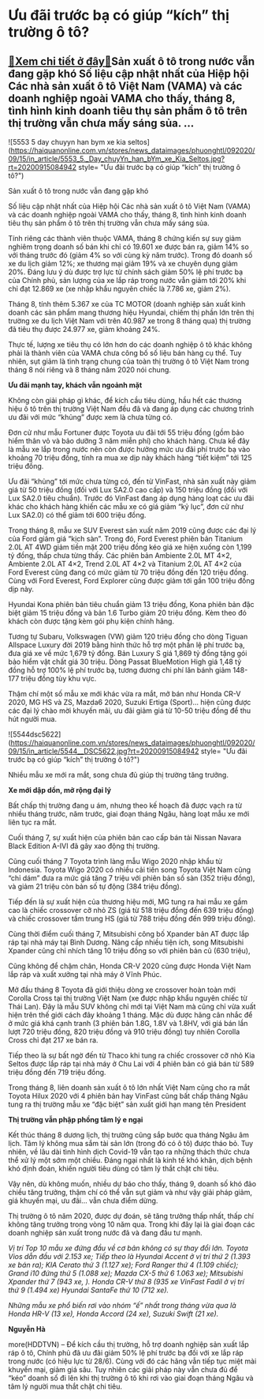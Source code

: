 Ưu đãi trước bạ có giúp “kích” thị trường ô tô?
===============================================

[:gift:Xem chi tiết ở đây:gift:](https://hddtvn.com/uu-dai-truoc-ba-co-giup-kich-thi-truong-o-to/)Sản xuất ô tô trong nước vẫn đang gặp khó Số liệu cập nhật nhất của Hiệp hội Các nhà sản xuất ô tô Việt Nam (VAMA) và các doanh nghiệp ngoài VAMA cho thấy, tháng 8, tình hình kinh doanh tiêu thụ sản phẩm ô tô trên thị trường vẫn chưa mấy sáng sủa. …
---------------------------------------------------------------------------------------------------------------------------------------------------------------------------------------------------------------------------------------------------------





![5553 5 day chuyyn han bym xe kia seltos](https://haiquanonline.com.vn/stores/news_dataimages/phuonghtl/092020/09/15/in_article/5553_5._Day_chuyYn_han_bYm_xe_Kia_Seltos.jpg?rt=20200915084942 style= "Ưu đãi trước bạ có giúp “kích” thị trường ô tô?")


Sản xuất ô tô trong nước vẫn đang gặp khó



Số liệu cập nhật nhất của Hiệp hội Các nhà sản xuất ô tô Việt Nam (VAMA) và các doanh nghiệp ngoài VAMA cho thấy, tháng 8, tình hình kinh doanh tiêu thụ sản phẩm ô tô trên thị trường vẫn chưa mấy sáng sủa.


Tính riêng các thành viên thuộc VAMA, tháng 8 chứng kiến sự suy giảm nghiêm trọng doanh số bán khi chỉ có 19.601 xe được bán ra, giảm 14% so với tháng trước đó (giảm 4% so với cùng kỳ năm trước). Trong đó doanh số xe du lịch giảm 12%; xe thương mại giảm 19% và xe chuyên dụng giảm 20%. Đáng lưu ý dù được trợ lực từ chính sách giảm 50% lệ phí trước bạ của Chính phủ, sản lượng của xe lắp ráp trong nước vẫn giảm tới 20% khi chỉ đạt 12.869 xe (xe nhập khẩu nguyên chiếc là 7.786 xe, giảm 2%).


Tháng 8, tính thêm 5.367 xe của TC MOTOR (doanh nghiệp sản xuất kinh doanh các sản phẩm mang thương hiệu Hyundai, chiếm thị phần lớn trên thị trường xe du lịch Việt Nam với trên 40.987 xe trong 8 tháng qua) thị trường đã tiêu thụ được 24.977 xe, giảm khoảng 24%.


Thực tế, lượng xe tiêu thụ có lớn hơn do các doanh nghiệp ô tô khác không phải là thành viên của VAMA chưa công bố số liệu bán hàng cụ thể. Tuy nhiên, sụt giảm là tình trạng chung của toàn thị trường ô tô Việt Nam trong tháng 8 nói riêng và 8 tháng năm 2020 nói chung.


**Ưu đãi mạnh tay, khách vẫn ngoảnh mặt**


Không còn giải pháp gì khác, để kích cầu tiêu dùng, hầu hết các thương hiệu ô tô trên thị trường Việt Nam đều đã và đang áp dụng các chương trình ưu đãi với mức “khủng” được xem là chưa từng có.


Đơn cử như mẫu Fortuner được Toyota ưu đãi tới 55 triệu đồng (gồm bảo hiểm thân vỏ và bảo dưỡng 3 năm miễn phí) cho khách hàng. Chưa kể đây là mẫu xe lắp trong nước nên còn được hưởng mức ưu đãi phí trước bạ vào khoảng 70 triệu đồng, tính ra mua xe dịp này khách hàng “tiết kiệm” tới 125 triệu đồng.


Ưu đãi “khủng” tới mức chưa từng có, đến từ VinFast, nhà sản xuất này giảm giá từ 50 triệu đồng (đối với Lux SA2.0 cao cấp) và 150 triệu đồng (đối với Lux SA2.0 tiêu chuẩn). Trước đó VinFast đang áp dụng hàng loạt các ưu đãi khác cho khách hàng khiến các mẫu xe có giá giảm “kỷ lục”, đơn cử như Lux SA2.0) có thể giảm tới 600 triệu đồng.


Trong tháng 8, mẫu xe SUV Everest sản xuất năm 2019 cũng được các đại lý của Ford giảm giá “kịch sàn”. Trong đó, Ford Everest phiên bản Titanium 2.0L AT 4WD giảm tiền mặt 200 triệu đồng kéo giá xe hiện xuống còn 1,199 tỷ đồng, thấp chưa từng thấy. Các phiên bản Ambiente 2.0L MT 4×2, Ambiente 2.0L AT 4×2, Trend 2.0L AT 4×2 và Titanium 2.0L AT 4×2 của Ford Everest cũng đang có mức giảm từ 70 triệu đồng đến 120 triệu đồng. Cùng với Ford Everest, Ford Explorer cũng được giảm tới gần 100 triệu đồng dịp này.


Hyundai Kona phiên bản tiêu chuẩn giảm 13 triệu đồng, Kona phiên bản đặc biệt giảm 15 triệu đồng và bản 1.6 Turbo giảm 20 triệu đồng. Kèm theo đó khách còn được tặng kèm gói phụ kiện chính hãng.


Tương tự Subaru, Volkswagen (VW) giảm 120 triệu đồng cho dòng Tiguan Allspace Luxury đời 2019 bằng hình thức hỗ trợ một phần lệ phí trước bạ, đưa giá xe về mức 1,679 tỷ đồng. Bản Luxury S giá 1,869 tỷ đồng tặng gói bảo hiểm vật chất giá 30 triệu. Dòng Passat BlueMotion High giá 1,48 tỷ đồng hỗ trợ 100% lệ phí trước bạ, tương đương chi phí lăn bánh giảm 148-177 triệu đồng tùy khu vực.


Thậm chí một số mẫu xe mới khác vừa ra mắt, mở bán như Honda CR-V 2020, MG HS và ZS, Mazda6 2020, Suzuki Ertiga (Sport)… hiện cũng được các đại lý chào mời khuyến mãi, ưu đãi giảm giá từ 10-50 triệu đồng để thu hút người mua.





![5544dsc5622](https://haiquanonline.com.vn/stores/news_dataimages/phuonghtl/092020/09/15/in_article/5544__DSC5622.jpg?rt=20200915084942 style= "Ưu đãi trước bạ có giúp “kích” thị trường ô tô?")


Nhiều mẫu xe mới ra mắt, song chưa đủ giúp thị trường tăng trưởng.



**Xe mới dập dồn, mở rộng đại lý**


Bất chấp thị trường đang u ám, nhưng theo kế hoạch đã được vạch ra từ nhiều tháng trước, năm trước, giai đoạn tháng Ngâu, hàng loạt mẫu xe mới liên tục ra mắt.


Cuối tháng 7, sự xuất hiện của phiên bản cao cấp bán tải Nissan Navara Black Edition A-IVI đã gây xao động thị trường.


Cũng cuối tháng 7 Toyota trình làng mẫu Wigo 2020 nhập khẩu từ Indonesia. Toyota Wigo 2020 có nhiều cải tiến song Toyota Việt Nam cũng “chỉ dám” đưa ra mức giá tăng 7 triệu với phiên bản số sàn (352 triệu đồng), và giảm 21 triệu còn bản số tự động (384 triệu đồng).


Tiếp đến là sự xuất hiện của thương hiệu mới, MG tung ra hai mẫu xe gầm cao là chiếc crossover cỡ nhỏ ZS (giá từ 518 triệu đồng đến 639 triệu đồng) và chiếc crossover tầm trung HS (giá từ 788 triệu đồng đến 999 triệu đồng).


Cùng thời điểm cuối tháng 7, Mitsubishi công bố Xpander bản AT được lắp ráp tại nhà máy tại Bình Dương. Nâng cấp nhiều tiện ích, song Mitsubishi Xpander cũng chỉ nhích tăng 10 triệu đồng so với phiên bản cũ (630 triệu),


Cũng không để chậm chân, Honda CR-V 2020 cũng được Honda Việt Nam lắp ráp và xuất xưởng tại nhà máy ở Vĩnh Phúc.


Mở đầu tháng 8 Toyota đã giới thiệu dòng xe crossover hoàn toàn mới Corolla Cross tại thị trường Việt Nam (xe được nhập khẩu nguyên chiếc từ Thái Lan). Đây là mẫu SUV không chỉ mới tại Việt Nam mà cũng chỉ vừa xuất hiện trên thế giới cách đây khoảng 1 tháng. Mặc dù được hãng cân nhắc để ở mức giá khá cạnh tranh (3 phiên bản 1.8G, 1.8V và 1.8HV, với giá bán lần lượt 720 triệu đồng, 820 triệu đồng và 910 triệu đồng) tuy nhiên Corolla Cross chỉ đạt 217 xe bán ra.


Tiếp theo là sự bất ngờ đến từ Thaco khi tung ra chiếc crossover cỡ nhỏ Kia Seltos được lắp ráp tại nhà máy ở Chu Lai với 4 phiên bản có giá bán từ 589 triệu đồng đến 719 triệu đồng.


Trong tháng 8, liên doanh sản xuất ô tô lớn nhất Việt Nam cũng cho ra mắt Toyota Hilux 2020 với 4 phiên bản hay VinFast cũng bất chấp tháng Ngâu tung ra thị trường mẫu xe “đặc biệt” sản xuất giới hạn mang tên President


**Thị trường vẫn phập phồng tâm lý e ngại**


Kết thúc tháng 8 dương lịch, thị trường cũng sắp bước qua tháng Ngâu âm lịch. Tâm lý không mua sắm tài sản lớn (trong đó có ô tô) được tháo bỏ. Tuy nhiên, về lâu dài tình hình dịch Covid-19 vẫn tạo ra những thách thức chưa thể xử lý một sớm một chiều. Đáng ngại nhất là kinh tế khó khăn, dịch bệnh khó định đoán, khiến người tiêu dùng có tâm lý thắt chặt chi tiêu.


Vậy nên, dù không muốn, nhiều dự báo cho thấy, tháng 9, doanh số khó đảo chiều tăng trưởng, thậm chí có thể vẫn sụt giảm và như vậy giải pháp giảm, giá khuyến mại, ưu đãi… vẫn chưa điểm dừng.


Thị trường ô tô năm 2020, được dự đoán, sẽ tăng trưởng thấp nhất, thấp chí không tăng trưởng trong vòng 10 năm qua. Trong khi đây lại là giai đoạn các doanh nghiệp sản xuất trong nước đã và đang đầu tư mạnh.






*Vị trí Top 10 mẫu xe đứng đầu về cơ bản không có sự thay đổi lớn. Toyota Vios dẫn đầu với 2.153 xe; Tiếp theo là Hyundai Accent ở vị trí thứ 2 (1.393 xe bán ra); KIA Cerato thứ 3 (1.127 xe); Ford Ranger thứ 4 (1.109 chiếc); Grand i10 đứng thứ 5 (1.088 xe); Mazda CX-5 thứ 6 1.063 xe); Mitsubishi Xpander thứ 7 (943 xe, ). Honda CR-V thứ 8 (935 xe VinFast Fadil ở vị trí thứ 9 (1.494 xe) Hyundai SantaFe thứ 10 (712 xe).*


*Những mẫu xe phổ biến rơi vào nhóm “ế” nhất trong tháng vừa qua là Honda HR-V (13 xe), Honda Accord (24 xe), Suzuki Swift (21 xe).*







**Nguyễn Hà**



more(HDDTVN) – Để kích cầu thị trường, hỗ trợ doanh nghiệp sản xuất lắp ráp ô tô, Chính phủ đã ưu đãi giảm 50% lệ phí trước bạ đối với xe lắp ráp trong nước (có hiệu lực từ 28/6). Cùng với đó các hãng vẫn tiếp tục miệt mài khuyến mại, giảm giá sâu. Tuy nhiên các giải pháp này vẫn chưa đủ để “kéo” doanh số đi lên khi thị trường ô tô khi rơi vào giai đoạn tháng Ngâu và tâm lý người mua thắt chặt chi tiêu.

